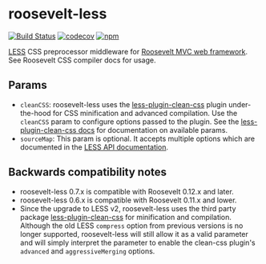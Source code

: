 roosevelt-less
===

[![Build Status](https://travis-ci.org/rooseveltframework/roosevelt-less.svg?branch=master)](https://travis-ci.org/rooseveltframework/roosevelt-less) [![codecov](https://codecov.io/gh/rooseveltframework/roosevelt-less/branch/master/graph/badge.svg)](https://codecov.io/gh/rooseveltframework/roosevelt-less) [![npm](https://img.shields.io/npm/v/roosevelt-less.svg)](https://www.npmjs.com/package/roosevelt-less)

[LESS](http://lesscss.org) CSS preprocessor middleware for [Roosevelt MVC web framework](https://github.com/rooseveltframework/roosevelt). See Roosevelt CSS compiler docs for usage.

Params
---

- `cleanCSS`: roosevelt-less uses the [less-plugin-clean-css](https://www.npmjs.com/package/less-plugin-clean-css) plugin under-the-hood for CSS minification and advanced compilation. Use the `cleanCSS` param to configure options passed to the plugin. See the [less-plugin-clean-css docs](https://github.com/jakubpawlowicz/clean-css/tree/v3.0.1#how-to-use-clean-css-programmatically) for documentation on available params.
- `sourceMap`: This param is optional. It accepts multiple options which are documented in the [LESS API documentation](http://lesscss.org/usage/index.html#programmatic-usage).

## Backwards compatibility notes

- roosevelt-less 0.7.x is compatible with Roosevelt 0.12.x and later.
- roosevelt-less 0.6.x is compatible with Roosevelt 0.11.x and lower.
- Since the upgrade to LESS v2, roosevelt-less uses the third party package [less-plugin-clean-css](https://www.npmjs.com/package/less-plugin-clean-css) for minification and compilation. Although the old LESS `compress` option from previous versions is no longer supported, roosevelt-less will still allow it as a valid parameter and will simply interpret the parameter to enable the clean-css plugin's `advanced` and `aggressiveMerging` options.
